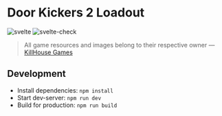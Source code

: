 # Door Kickers 2 Loadout

![svelte](https://img.shields.io/github/package-json/dependency-version/VChet/dk2-loadout/dev/svelte?color=ff3e00)
![svelte-check](https://github.com/VChet/dk2-loadout/workflows/svelte-check/badge.svg)

> All game resources and images belong to their respective owner — [KillHouse Games](https://inthekillhouse.com)

## Development

- Install dependencies: `npm install`
- Start dev-server: `npm run dev`
- Build for production: `npm run build`

